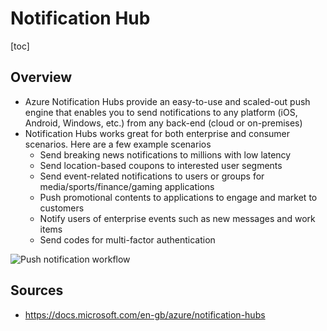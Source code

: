 

# Notification Hub



[toc]



## Overview

- Azure Notification Hubs provide an easy-to-use and scaled-out push  engine that enables you to send notifications to any platform (iOS,  Android, Windows, etc.) from any back-end (cloud or on-premises)
- Notification Hubs works great for both enterprise and consumer  scenarios. Here are a few example scenarios
  - Send breaking news notifications to millions with low latency
  - Send location-based coupons to interested user segments
  - Send event-related notifications to users or groups for media/sports/finance/gaming applications
  - Push promotional contents to applications to engage and market to customers
  - Notify users of enterprise events such as new messages and work items
  - Send codes for multi-factor authentication



![Push notification workflow](https://docs.microsoft.com/en-gb/azure/notification-hubs/media/notification-hubs-overview/registration-diagram.png)



## Sources

- https://docs.microsoft.com/en-gb/azure/notification-hubs